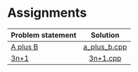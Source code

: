 # Assignments

|                 Problem statement                  |            Solution            |
|:---------------------------------------------------|:------------------------------:|
| [A plus B](http://wcipeg.com/problems/desc/aplusb) | [a_plus_b.cpp](./a_plus_b.cpp) |
| [3n+1](http://wcipeg.com/problems/desc/3nplus1)    | [3n+1.cpp](./3n+1.cpp)         |
